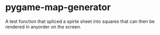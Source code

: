 # pygame-map-generator
A test function that spliced a spirte sheet into squares that can then be rendered in anyorder on the screen.
